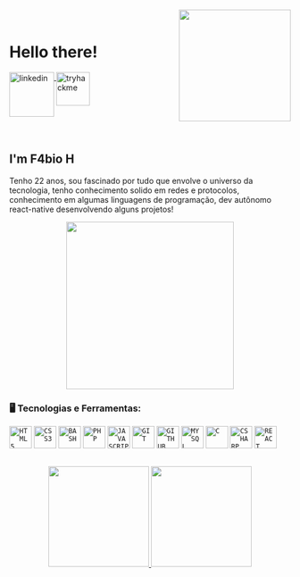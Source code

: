 <img align="right"  style="margin-top:-20px" width="200px" src="https://c.tenor.com/8BCQtGtI6Y4AAAAC/rick-and-morty-virus.gif">


<div dsplay="inline-block">
 
 <h1 align="left">Hello there!</h1>

  <a href="https://www.linkedin.com/in/fabio-gr-240b25184/">
    <img width="80px" src="https://logosmarcas.net/wp-content/uploads/2020/03/LinkedIn-Emblema.png" alt="linkedin" style="vertical-align:top;">
  </a>
  
   <a href="https://tryhackme.com/p/GhostSans">
    <img width="60px" src="https://tryhackme.com/img/favicon.png" alt="tryhackme" style="vertical-align:top;">
  </a>
</div>





</br>
</br>

## I'm F4bio H

Tenho 22 anos, sou fascinado por tudo que envolve o universo da tecnologia, tenho conhecimento solido em redes e protocolos, conhecimento em algumas linguagens de programação, dev autônomo react-native desenvolvendo alguns projetos!

<p align="center">
  <img src="https://capricho.abril.com.br/wp-content/uploads/2020/03/1.gif" width="300">
</p>

### 🖥️ Tecnologias e Ferramentas: 

<code><img width="40px" src="https://cdn.jsdelivr.net/gh/devicons/devicon/icons/html5/html5-original-wordmark.svg" title = "HTML5"/></code>
<code><img width="40px" src="https://cdn.jsdelivr.net/gh/devicons/devicon/icons/css3/css3-original-wordmark.svg" title = "CSS3"/></code>
<code><img width="40px" src="https://cdn.jsdelivr.net/gh/devicons/devicon/icons/bash/bash-original.svg" title = "BASH"/></code>
<code><img width="40px" src="https://cdn.jsdelivr.net/gh/devicons/devicon/icons/php/php-plain.svg" title = "PHP"/></code>
<code><img width="40px" src="https://cdn.jsdelivr.net/gh/devicons/devicon/icons/javascript/javascript-original.svg" title = "JAVASCRIPT"/></code>
<code><img width="40px" src="https://cdn.jsdelivr.net/gh/devicons/devicon/icons/git/git-original.svg" title = "GIT"/></code>
<code><img width="40px" src="https://cdn.jsdelivr.net/gh/devicons/devicon/icons/github/github-original.svg" title = "GITHUB"/></code>
<code><img width="40px" src="https://cdn.jsdelivr.net/gh/devicons/devicon/icons/mysql/mysql-original.svg" title = "MYSQL"/></code>
<code><img width="40px" src="https://cdn.jsdelivr.net/gh/devicons/devicon/icons/c/c-original.svg" title = "C"/></code>
<code><img width="40px" src="https://cdn.jsdelivr.net/gh/devicons/devicon/icons/csharp/csharp-original.svg" title = "CSHARP"/></code>
<code><img width="40px" src="https://cdn.jsdelivr.net/gh/devicons/devicon/icons/react/react-original.svg" title = "REACT"/></code>


##
<p align="center">
<a href="https://github.com/fabiodtna">
  <img height="180em" src="https://github-readme-stats-eight-theta.vercel.app/api?username=fabiodtna&show_icons=true&theme=algolia&include_all_commits=true&count_private=true"/>
  <img height="180em" src="https://github-readme-stats-eight-theta.vercel.app/api/top-langs/?username=fabiodtna&layout=compact&langs_count=8&theme=algolia"/>
</a>
</p>

